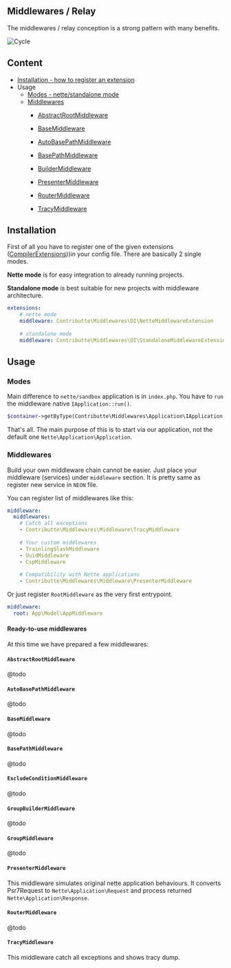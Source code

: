 ## Middlewares / Relay

The middlewares / relay conception is a strong pattern with many benefits.

![Cycle](https://raw.githubusercontent.com/contributte/middlewares/master/.docs/assets/cycle.png)

## Content

- [Installation - how to register an extension](#installation)
- Usage
    - [Modes - nette/standalone mode](#application)
    - [Middlewares](#middlewares)
        - [AbstractRootMiddleware](#)
        - [BaseMiddleware](#)
        
        
        - [AutoBasePathMiddleware](#)
        - [BasePathMiddleware](#)
        - [BuilderMiddleware](#)
        - [PresenterMiddleware](#presentermiddleware)
        - [RouterMiddleware](#)
        - [TracyMiddleware](#tracymiddleware)

## Installation

First of all you have to register one of the given extensions ([CompilerExtensions](https://api.nette.org/2.4/Nette.DI.CompilerExtension.html)))in your config file. 
There are basically 2 single modes. 

**Nette mode** is for easy integration to already running projects.

**Standalone mode** is best suitable for new projects with middleware architecture.

```yaml
extensions: 
    # nette mode
    middleware: Contributte\Middlewares\DI\NetteMiddlewareExtension
        
    # standalone mode
    middleware: Contributte\Middlewares\DI\StandaloneMiddlewareExtension
```

## Usage

### Modes

Main difference to `nette/sandbox` application is in `index.php`. You have to `run` the middleware native `IApplication::run()`. 

```php
$container->getByType(Contributte\Middlewares\Application\IApplication::class)->run();
```

That's all. The main purpose of this is to start via our application, not the default one `Nette\Application\Application`.

### Middlewares

Build your own middleware chain cannot be easier. Just place your middleware (services) under `middleware` section. 
It is pretty same as register new service in `NEON` file.

You can register list of middlewares like this:

```yaml
middleware:
  middlewares:
    # Catch all exceptions
    - Contributte\Middlewares\Middleware\TracyMiddleware
    
    # Your custom middlewares
    - TrainlingSlashMiddleware
    - UuidMiddleware
    - CspMiddleware
    
    # Compatibility with Nette applications
    - Contributte\Middlewares\Middleware\PresenterMiddleware
```

Or just register `RootMiddleware` as the very first entrypoint.

```yaml
middleware:
  root: App\Model\AppMiddleware
```

#### Ready-to-use middlewares

At this time we have prepared a few middlewares:

#### `AbstractRootMiddleware`

@todo

#### `AutoBasePathMiddleware`

@todo

#### `BaseMiddleware`

@todo

#### `BasePathMiddleware`

@todo

#### `ExcludeConditionMiddleware`

@todo

#### `GroupBuilderMiddleware`

@todo

#### `GroupMiddleware`

@todo

#### `PresenterMiddleware`

This middleware simulates original nette application behaviours. It converts Psr7Request to `Nette\Application\Request`
and process returned `Nette\Application\Response`.

#### `RouterMiddleware`

@todo

#### `TracyMiddleware`

This middleware catch all exceptions and shows tracy dump.
